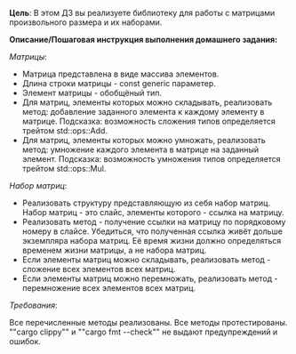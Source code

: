 **Цель**:
В этом ДЗ вы реализуете библиотеку для работы с матрицами произвольного размера и их наборами.

**Описание/Пошаговая инструкция выполнения домашнего задания:**

*Матрицы*:

- Матрица представлена в виде массива элементов.
- Длина строки матрицы - const generic параметер.
- Элемент матрицы - обобщёный тип.
- Для матриц, элементы которых можно складывать, реализовать метод: добавление заданного элемента к каждому элементу в матрице. Подсказка: возможность сложения типов определяется трейтом std::ops::Add.
- Для матриц, элементы которых можно умножать, реализовать метод: умножение каждого элемента в матрице на заданный элемент. Подсказка: возможность умножения типов определяется трейтом std::ops::Mul.

*Набор матриц*:

- Реализовать структуру представляющую из себя набор матриц.
Набор матриц - это слайс, элементы которого - ссылка на матрицу.
- Реализовать метод - получение ссылки на матрицу по порядковому номеру в слайсе. Убедиться, что полученная ссылка живёт дольше экземпляра набора матриц. Её время жизни должно определяться временем жизни матрицы, а не набора матриц.
- Если элементы матриц можно складывать, реализовать метод - сложение всех элементов всех матриц.
- Если элементы матриц можно перемножать, реализовать метод - перемножение всех элементов всех матриц.

*Требования*:

Все перечисленные методы реализованы.
Все методы протестированы.
""cargo clippy"" и ""cargo fmt --check"" не выдают предупреждений и ошибок.